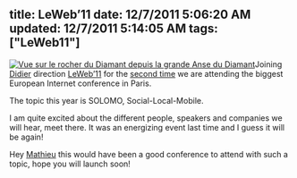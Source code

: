 title: LeWeb’11
date: 12/7/2011 5:06:20 AM
updated: 12/7/2011 5:14:05 AM
tags: ["LeWeb11"]
---
[![Vue sur le rocher du Diamant depuis la grande Anse du Diamant](http://farm6.staticflickr.com/5139/5502636257_0513e57534_m.jpg)](http://www.flickr.com/photos/laurentkempe/5502636257/ "Vue sur le rocher du Diamant depuis la grande Anse du Diamant by Laurent Kempé, on Flickr")Joining [Didier](http://didierbeck.com/) direction [LeWeb’11](http://leweb.net/) for the [second time](http://www.laurentkempe.com/post/Le-Web-3-in-Paris.aspx) we are attending the biggest European Internet conference in Paris.

The topic this year is SOLOMO, Social-Local-Mobile.

I am quite excited about the different people, speakers and companies we will hear, meet there. It was an energizing event last time and I guess it will be again!

Hey [Mathieu](http://myaustraliantrip.blogspot.com/) this would have been a good conference to attend with such a topic, hope you will launch soon!
